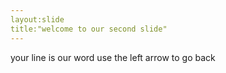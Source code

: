 ```yaml
---
layout:slide
title:"welcome to our second slide"
---
```

your line is our word
use the left arrow to go back
